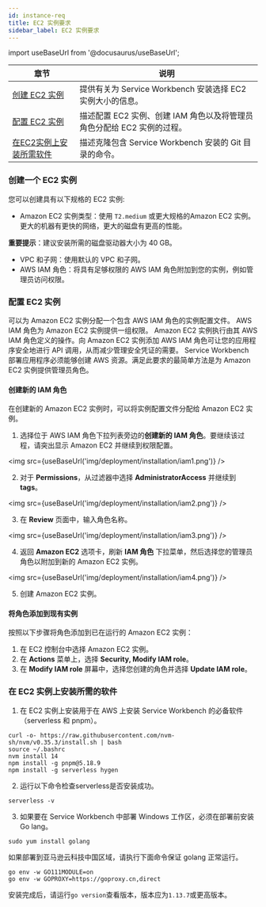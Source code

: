 ```yaml
---
id: instance-req
title: EC2 实例要求
sidebar_label: EC2 实例要求
---
```



import useBaseUrl from '@docusaurus/useBaseUrl';

|章节 |说明 |
| ------------ | ------------ |
| [创建 EC2 实例](#createinst) |提供有关为 Service Workbench 安装选择 EC2 实例大小的信息。 |
| [配置 EC2 实例](#confinst) |描述配置 EC2 实例、创建 IAM 角色以及将管理员角色分配给 EC2 实例的过程。 |
| [在EC2实例上安装所需软件](#install) |描述克隆包含 Service Workbench 安装的 Git 目录的命令。 |


### 创建一个 EC2 实例

<a name="createinst"></a>

您可以创建具有以下规格的 EC2 实例:

- Amazon EC2 实例类型：使用 `T2.medium` 或更大规格的Amazon EC2 实例。更大的机器有更快的网络，更大的磁盘有更高的性能。

**重要提示**：建议安装所需的磁盘驱动器大小为 40 GB。

- VPC 和子网：使用默认的 VPC 和子网。
- AWS IAM 角色：将具有足够权限的 AWS IAM 角色附加到您的实例，例如管理员访问权限。

### 配置 EC2 实例

<a name="confinst"></a>

可以为 Amazon EC2 实例分配一个包含 AWS IAM 角色的实例配置文件。 AWS IAM 角色为 Amazon EC2 实例提供一组权限。 Amazon EC2 实例执行由其 AWS IAM 角色定义的操作。向 Amazon EC2 实例添加 AWS IAM 角色可让您的应用程序安全地进行 API 调用，从而减少管理安全凭证的需要。
Service Workbench 部署应用程序必须能够创建 AWS 资源。满足此要求的最简单方法是为 Amazon EC2 实例提供管理员角色。

#### 创建新的 IAM 角色

在创建新的 Amazon EC2 实例时，可以将实例配置文件分配给 Amazon EC2 实例。

1. 选择位于 AWS IAM 角色下拉列表旁边的**创建新的 IAM 角色**。要继续该过程，请突出显示 Amazon EC2 并继续到权限配置。

<img src={useBaseUrl('img/deployment/installation/iam1.png')} />

2. 对于 **Permissions**，从过滤器中选择 **AdministratorAccess** 并继续到 **tags**。

<img src={useBaseUrl('img/deployment/installation/iam2.png')} />

3. 在 **Review** 页面中，输入角色名称。
 
<img src={useBaseUrl('img/deployment/installation/iam3.png')} />

4. 返回 **Amazon EC2** 选项卡，刷新 **IAM 角色** 下拉菜单，然后选择您的管理员角色以附加到新的 Amazon EC2 实例。

<img src={useBaseUrl('img/deployment/installation/iam4.png')} />

5. 创建 Amazon EC2 实例。

#### 将角色添加到现有实例

按照以下步骤将角色添加到已在运行的 Amazon EC2 实例：

1. 在 EC2 控制台中选择 Amazon EC2 实例。
2. 在 **Actions** 菜单上，选择 **Security, Modify IAM role**。
3. 在 **Modify IAM role** 屏幕中，选择您创建的角色并选择 **Update IAM role**。
 
### 在 EC2 实例上安装所需的软件

<a name="安装"></a>

1. 在 EC2 实例上安装用于在 AWS 上安装 Service Workbench 的必备软件（serverless 和 pnpm）。

```
curl -o- https://raw.githubusercontent.com/nvm-sh/nvm/v0.35.3/install.sh | bash
source ~/.bashrc
nvm install 14
npm install -g pnpm@5.18.9
npm install -g serverless hygen
```

2. 运行以下命令检查serverless是否安装成功。

`serverless -v`

3. 如果要在 Service Workbench 中部署 Windows 工作区，必须在部署前安装Go lang。
```
sudo yum install golang
```

如果部署到亚马逊云科技中国区域，请执行下面命令保证 golang 正常运行。

```
go env -w GO111MODULE=on
go env -w GOPROXY=https://goproxy.cn,direct
```

安装完成后，请运行`go version`查看版本，版本应为`1.13.7`或更高版本。